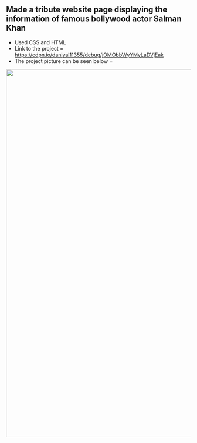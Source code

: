 
## Made a tribute website page displaying the information of famous bollywood actor Salman Khan


- Used CSS and HTML 
- Link to the project = https://cdpn.io/daniyal11355/debug/jOMObbV/yYMyLaDVjEak
- The project picture can be seen below = 


<p align = "center"> 
<img src="https://github.com/aqib-javed1119/aqib-javed1119/blob/main/Web%20development%20projects/Responsive%20Web%20design%20projects/Tribute%20page/src/img.png " width="1000" height="1000" />
